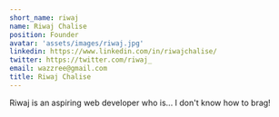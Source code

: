 ```yaml
---
short_name: riwaj
name: Riwaj Chalise
position: Founder
avatar: 'assets/images/riwaj.jpg'
linkedin: https://www.linkedin.com/in/riwajchalise/
twitter: https://twitter.com/riwaj_
email: wazzree@gmail.com
title: Riwaj Chalise
---
```

Riwaj is an aspiring web developer who is... I don't know how to brag!